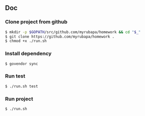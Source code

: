## Doc

### Clone project from github
```bash
$ mkdir -p $GOPATH/src/github.com/myrubapa/homework && cd "$_"
$ git clone https://github.com/myrubapa/homework .
$ chmod +x ./run.sh
```

### Install dependency
```bash
$ govendor sync
```

### Run test
```bash
$ ./run.sh test
```

### Run project
```bash
$ ./run.sh
```
